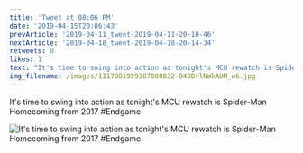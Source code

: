 ```yaml
---
title: 'Tweet at 08:06 PM'
date: '2019-04-15T20:06:43'
prevArticle: '2019-04-11_tweet-2019-04-11-20-10-46'
nextArticle: '2019-04-18_tweet-2019-04-18-20-14-34'
retweets: 0
likes: 1
text: "It's time to swing into action as tonight's MCU rewatch is Spider-Man Homecoming from 2017 #Endgame"
img_filename: /images/1117881959387000832-D4ODrlNWkAUM_o6.jpg
---
```

It's time to swing into action as tonight's MCU rewatch is Spider-Man Homecoming from 2017 #Endgame

![It's time to swing into action as tonight's MCU rewatch is Spider-Man Homecoming from 2017 #Endgame](/images/1117881959387000832-D4ODrlNWkAUM_o6.jpg "It's time to swing into action as tonight's MCU rewatch is Spider-Man Homecoming from 2017 #Endgame")